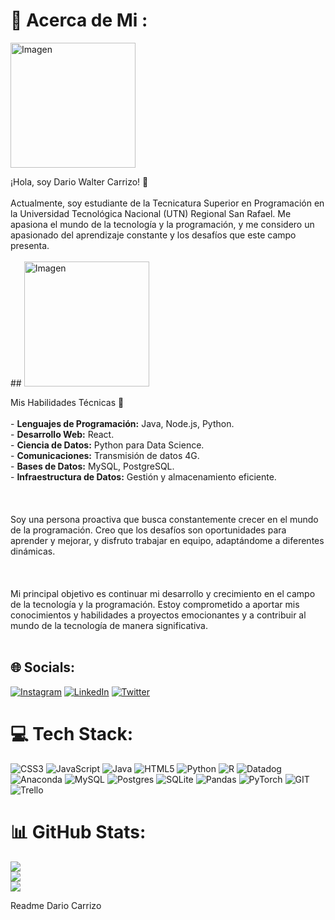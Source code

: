 # 💫 Acerca de Mi :
<img src="https://github.com/dwc1970/Readme.md/assets/108595018/f5434cc0-9584-461b-91c2-7798685b9bf9" alt="Imagen" width="200">


¡Hola, soy Dario Walter Carrizo! 👋<br><br>Actualmente, soy estudiante de la Tecnicatura Superior en Programación en la Universidad Tecnológica Nacional (UTN) Regional San Rafael. Me apasiona el mundo de la tecnología y la programación, y me considero un apasionado del aprendizaje constante y los desafíos que este campo presenta.<br><br>##
<img src="https://github.com/dwc1970/Readme.md/assets/108595018/f5434cc0-9584-461b-91c2-7798685b9bf9" alt="Imagen" width="200">

Mis Habilidades Técnicas 🚀<br><br>- **Lenguajes de Programación:** Java, Node.js, Python.<br>- **Desarrollo Web:** React.<br>- **Ciencia de Datos:** Python para Data Science.<br>- **Comunicaciones:** Transmisión de datos 4G.<br>- **Bases de Datos:** MySQL, PostgreSQL.<br>- **Infraestructura de Datos:** Gestión y almacenamiento eficiente.<br><br><br><br>Soy una persona proactiva que busca constantemente crecer en el mundo de la programación. Creo que los desafíos son oportunidades para aprender y mejorar, y disfruto trabajar en equipo, adaptándome a diferentes dinámicas.<br><br><br><br>Mi principal objetivo es continuar mi desarrollo y crecimiento en el campo de la tecnología y la programación. Estoy comprometido a aportar mis conocimientos y habilidades a proyectos emocionantes y a contribuir al mundo de la tecnología de manera significativa.<br><br>


## 🌐 Socials:
[![Instagram](https://img.shields.io/badge/Instagram-%23E4405F.svg?logo=Instagram&logoColor=white)](https://instagram.com/https://www.instagram.com/dariocarrizo32/) [![LinkedIn](https://img.shields.io/badge/LinkedIn-%230077B5.svg?logo=linkedin&logoColor=white)](https://linkedin.com/in/https://www.linkedin.com/in/dar%C3%ADo-carrizo-469a51159/) [![Twitter](https://img.shields.io/badge/Twitter-%231DA1F2.svg?logo=Twitter&logoColor=white)](https://twitter.com/https://twitter.com/DARIOWALTERCARR) 

# 💻 Tech Stack:
![CSS3](https://img.shields.io/badge/css3-%231572B6.svg?style=for-the-badge&logo=css3&logoColor=white) ![JavaScript](https://img.shields.io/badge/javascript-%23323330.svg?style=for-the-badge&logo=javascript&logoColor=%23F7DF1E) ![Java](https://img.shields.io/badge/java-%23ED8B00.svg?style=for-the-badge&logo=java&logoColor=white) ![HTML5](https://img.shields.io/badge/html5-%23E34F26.svg?style=for-the-badge&logo=html5&logoColor=white) ![Python](https://img.shields.io/badge/python-3670A0?style=for-the-badge&logo=python&logoColor=ffdd54) ![R](https://img.shields.io/badge/r-%23276DC3.svg?style=for-the-badge&logo=r&logoColor=white) ![Datadog](https://img.shields.io/badge/datadog-%23632CA6.svg?style=for-the-badge&logo=datadog&logoColor=white) ![Anaconda](https://img.shields.io/badge/Anaconda-%2344A833.svg?style=for-the-badge&logo=anaconda&logoColor=white) ![MySQL](https://img.shields.io/badge/mysql-%2300f.svg?style=for-the-badge&logo=mysql&logoColor=white) ![Postgres](https://img.shields.io/badge/postgres-%23316192.svg?style=for-the-badge&logo=postgresql&logoColor=white) ![SQLite](https://img.shields.io/badge/sqlite-%2307405e.svg?style=for-the-badge&logo=sqlite&logoColor=white) ![Pandas](https://img.shields.io/badge/pandas-%23150458.svg?style=for-the-badge&logo=pandas&logoColor=white) ![PyTorch](https://img.shields.io/badge/PyTorch-%23EE4C2C.svg?style=for-the-badge&logo=PyTorch&logoColor=white) ![GIT](https://img.shields.io/badge/Git-fc6d26?style=for-the-badge&logo=git&logoColor=white) ![Trello](https://img.shields.io/badge/Trello-%23026AA7.svg?style=for-the-badge&logo=Trello&logoColor=white)
# 📊 GitHub Stats:
![](https://github-readme-stats.vercel.app/api?username=dwc1070&theme=dark&hide_border=false&include_all_commits=true&count_private=true)<br/>
![](https://github-readme-streak-stats.herokuapp.com/?user=dwc1070&theme=dark&hide_border=false)<br/>
![](https://github-readme-stats.vercel.app/api/top-langs/?username=dwc1070&theme=dark&hide_border=false&include_all_commits=true&count_private=true&layout=compact)

<!-- Proudly created with GPRM ( https://gprm.itsvg.in ) -->


Readme Dario Carrizo 
